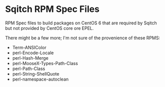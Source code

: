 Sqitch RPM Spec Files
=====================

RPM Spec files to build packages on CentOS 6 that are required by Sqitch but
not provided by CentOS core ore EPEL.

There might be a few more; I'm not sure of the provenience of these RPMS:

* Term-ANSIColor
* perl-Encode-Locale
* perl-Hash-Merge
* perl-MooseX-Types-Path-Class
* perl-Path-Class
* perl-String-ShellQuote
* perl-namespace-autoclean
